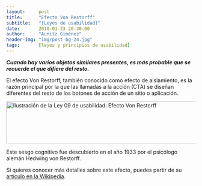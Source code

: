 ```yaml
---
layout:     post
title:      "Efecto Von Restorff"
subtitle:   "{Leyes de usabilidad}"
date:       2018-01-23 20:30:00
author:     "Aunitz Giménez"
header-img: "img/post-bg-24.jpg"
tags:       [leyes y principios de usabilidad]
---
```


<p><em><strong>Cuando hay varios objetos similares presentes, es más probable que se recuerde el que difiere del resto.</strong></em></p>

<p>El efecto Von Restorff, también conocido como efecto de aislamiento, es la razón principal por la que las llamadas a la acción (CTA) se diseñan diferentes del resto de los botones de acción de un sitio o aplicación.</p>

<p><img src="{{ site.baseurl }}/img/ley-09-efecto-von-restorff.png" loading="lazy" alt="Ilustración de la Ley 09 de usabilidad: Efecto Von Restorff" width="722" height="112"></p>

<p>Este sesgo cognitivo fue descubierto en el año 1933 por el psicólogo alemán Hedwing von Restorff.</p>

<p>Si quieres conocer más detalles sobre este efecto, puedes partir de su <a href="https://en.wikipedia.org/wiki/Von_Restorff_effect" target="_blank" rel="noopener noreferrer">artículo en la Wikipedia</a>.</p>